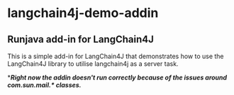 # langchain4j-demo-addin

## Runjava add-in for LangChain4J

This is a simple add-in for LangChain4J that demonstrates how to use the LangChain4J library to utilise langchain4j as a server task.

*_**Right now the addin doesn't run correctly because of the issues around com.sun.mail.\* classes.**_
